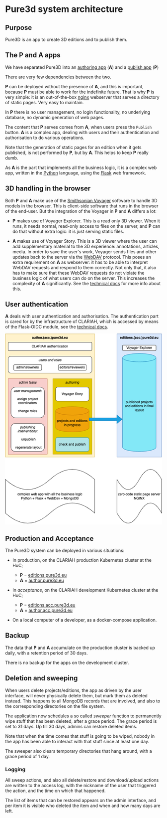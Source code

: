 # Pure3d system architecture

## Purpose

Pure3D is an app to create 3D editions and to publish them.

## The P and A apps

We have separated Pure3D into an
[authoring app](https://author.pure3d.eu) (**A**)
and a
[publish app](https://editions.pure3d.eu) (**P**)

There are very few dependencies between the two.

**P** can be deployed without the presence of **A**, and this is important,
because **P** must be able to work for the indefinite future.
That is why **P** is very simple: it is an out-of-the-box
[nginx](https://hub.docker.com/_/nginx/)
webserver that
serves a directory of static pages. Very easy to maintain.

In **P** there is no user management, no login functionality, no underlying database,
no dynamic generation of web pages.

The content that **P** serves comes from **A**, when users press the `Publish` button.
**A** is a complex app, dealing with users and their authentication and authorisation
to do various operations.

Note that the generation of static pages for an edition when it gets published, is not
performed by **P**, but by **A**. This helps to keep **P** really dumb.

As **A** is the part that implements all the business logic, it is a complex web app,
written in the
[Python](https://www.python.org) language,
using the
[Flask](https://flask.palletsprojects.com/en/3.0.x/) web framework.

## 3D handling in the browser

Both **P** and **A** make use of the
[Smithsonian Voyager](https://github.com/Smithsonian/dpo-voyager)
software to handle 3D models in the browser. This is client-side software that runs
in the browser of the end-user. But the integration of the Voyager in **P** and **A**
differs a lot:

*   **P** makes use of Voyager Explorer. This is a read only 3D viewer. When it runs,
    it needs normal, read-only access to files on the server, and **P** can do that
    without extra logic: it is just serving static files.

*   **A** makes use of Voyager Story. This is a 3D viewer where the user can add
    supplementary material to the 3D experience: annotations, articles, media.
    In order to save the user's work, Voyager sends files and other updates back to
    the server via the
    [WebDAV](http://www.webdav.org) protocol.
    This poses an extra requirement on
    **A** as webserver: it has to be able to interpret WebDAV requests and respond
    to them correctly. Not only that, it also has to make sure that these WebDAV
    requests do not violate the business logic of what users can do on the server.
    This increases the complexity of **A** significantly.
    See the
    [technical docs](https://clariah.github.io/pure3dx/control/webdavapp.html)
    for more info about this.

## User authentication

**A** deals with user authentication and authorisation. The authentication part is 
cared for by the infrastructure of CLARIAH, which is accessed by means of the
Flask-OIDC module, see the
[technical docs](https://clariah.github.io/pure3dx/control/authoidc.html).

![diagram](images/pure3d-system.png)

## Production and Acceptance

The Pure3D system can be deployed in various situations:

*   In production, on the CLARIAH production Kubernetes cluster at the HuC;

    *   **P** = [editions.pure3d.eu](https://editions.pure3d.eu)
    *   **A** = [author.pure3d.eu](https://author.pure3d.eu)

*   In *acceptance*, on the CLARIAH development Kubernetes cluster at the HuC;

    *   **P** = [editions.acc.pure3d.eu](https://editions.acc.pure3d.eu)
    *   **A** = [author.acc.pure3d.eu](https://author.acc.pure3d.eu)

*   On a local computer of a developer, as a docker-compose application.

## Backup

The data that **P** and **A** accumulate on the production cluster is backed up
daily, with a retention period of 30 days.

There is no backup for the apps on the development cluster.

## Deletion and sweeping

When users delete projects/editions, the app as driven by the user interface,
will never physically delete them, but mark them as deleted instead.
This happens to all MongoDB records that are involved, and also to the corresponding
directories on the file system.

The application now schedules a so called *sweeper* function to permanently wipe 
stuff that has been deleted, after a grace period. The grace period is set to 31 days.
Up till 30 days, admins can restore deleted items.

Note that when the time comes that stuff is going to be wiped, nobody in the
app has been able to interact with that stuff since at least one day.

The sweeper also clears temporary directories that hang around, with a grace
period of 1 day.

### Logging

All sweep actions, and also all delete/restore and download/upload actions are written
to the access log, with the nickname of the user that triggered the action, and the time
on which that happened.

The list of items that can be restored appears on the admin interface, and per item
it is visible who deleted the item and when and how many days are left.


